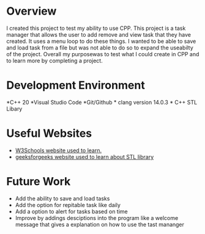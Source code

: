 # Overview
I created this project to test my ability to use CPP. This project is a task manager that allows the user to add remove and view task that they have created. It uses a menu loop to do these things. I wanted to be able to save and load task from a file but was not able to do so to expand the useabilty of the project. Overall my purposewas to test what I could create in CPP and to learn more by completing a project. 

# Development Environment

*C++ 20 *Visual Studio Code *Git/Github * clang version 14.0.3 * C++ STL Libary 

# Useful Websites

- [W3Schools website used to learn. ](https://www.w3schools.com/cpp/) 
- [geeksforgeeks website used to learn about STL library](https://www.geeksforgeeks.org/the-c-standard-template-library-stl/)

# Future Work

- Add the ability to save and load tasks
- Add the option for repitable task like daily 
- Add a option to alert for tasks based on time
- Improve by addings desciptions into the program like a welcome message that gives a explanation on how to use the tast mananger
